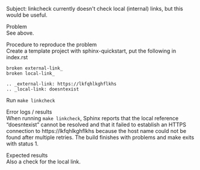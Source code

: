 Subject: linkcheck currently doesn't check local (internal) links, but this would be useful.

Problem  
See above.

Procedure to reproduce the problem  
Create a template project with sphinx-quickstart, put the following in index.rst  
```
broken external-link_
broken local-link_

.. _external-link: https://lkfqhlkghflkhs
.. _local-link: doesntexist
```
Run `make linkcheck`

Error logs / results  
When running `make linkcheck`, Sphinx reports that the local reference “doesntexist” cannot be resolved and that it failed to establish an HTTPS connection to https://lkfqhlkghflkhs because the host name could not be found after multiple retries. The build finishes with problems and make exits with status 1.

Expected results  
Also a check for the local link.